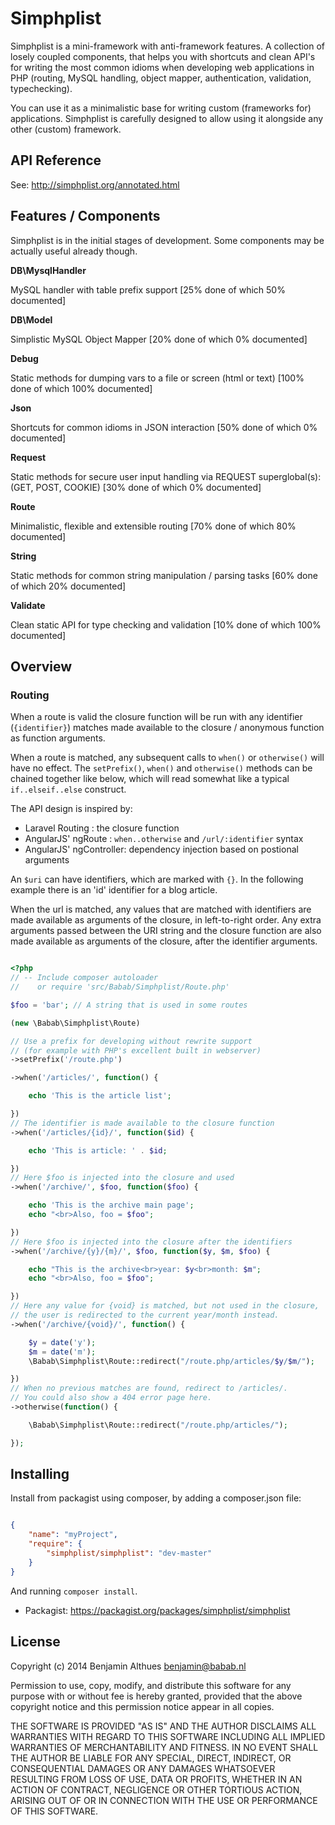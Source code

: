 # Simphplist

Simphplist is a mini-framework with anti-framework features. A
collection of losely coupled components, that helps you with shortcuts
and clean API's for writing the most common idioms when developing web
applications in PHP (routing, MySQL handling, object mapper,
authentication, validation, typechecking).

You can use it as a minimalistic base for writing custom (frameworks
for) applications. Simphplist is carefully designed to allow using it
alongside any other (custom) framework.


## API Reference

See: http://simphplist.org/annotated.html

## Features / Components

Simphplist is in the initial stages of development. Some components may
be actually useful already though.


**DB\MysqlHandler**

MySQL handler with table prefix support
[25% done of which 50% documented]

**DB\Model**

Simplistic MySQL Object Mapper
[20% done of which 0% documented]

**Debug**

Static methods for dumping vars to a file or screen (html or text)
[100% done of which 100% documented]

**Json**

Shortcuts for common idioms in JSON interaction
[50% done of which 0% documented]

**Request**

Static methods for secure user input handling via REQUEST superglobal(s):
(GET, POST, COOKIE)
[30% done of which 0% documented]

**Route**

Minimalistic, flexible and extensible routing
[70% done of which 80% documented]

**String**

Static methods for common string manipulation / parsing tasks
[60% done of which 20% documented]

**Validate**

Clean static API for type checking and validation
[10% done of which 100% documented]


## Overview

### Routing

When a route is valid the closure function will be run with any
identifier (`{identifier}`) matches made available to the closure /
anonymous function as function arguments.

When a route is matched, any subsequent calls to `when()` or
`otherwise()` will have no effect. The `setPrefix()`, `when()` and
`otherwise()` methods can be chained together like below, which will
read somewhat like a typical `if..elseif..else` construct.

The API design is inspired by:

- Laravel Routing        : the closure function
- AngularJS' ngRoute     : `when..otherwise` and `/url/:identifier` syntax
- AngularJS' ngController: dependency injection based on
                           postional arguments

An `$uri` can have identifiers, which are marked with `{}`.
In the following example there is an 'id' identifier
for a blog article.

When the url is matched, any values that are matched with
identifiers are made available as arguments of the closure, in
left-to-right order. Any extra arguments passed between the
URI string and the closure function are also made available as
arguments of the closure, after the identifier arguments.

```php

<?php
// -- Include composer autoloader
//    or require 'src/Babab/Simphplist/Route.php'

$foo = 'bar'; // A string that is used in some routes

(new \Babab\Simphplist\Route)

// Use a prefix for developing without rewrite support
// (for example with PHP's excellent built in webserver)
->setPrefix('/route.php')

->when('/articles/', function() {

    echo 'This is the article list';

})
// The identifier is made available to the closure function
->when('/articles/{id}/', function($id) {

    echo 'This is article: ' . $id;

})
// Here $foo is injected into the closure and used
->when('/archive/', $foo, function($foo) {

    echo 'This is the archive main page';
    echo "<br>Also, foo = $foo";

})
// Here $foo is injected into the closure after the identifiers
->when('/archive/{y}/{m}/', $foo, function($y, $m, $foo) {

    echo "This is the archive<br>year: $y<br>month: $m";
    echo "<br>Also, foo = $foo";

})
// Here any value for {void} is matched, but not used in the closure,
// the user is redirected to the current year/month instead.
->when('/archive/{void}/', function() {

    $y = date('y');
    $m = date('m');
    \Babab\Simphplist\Route::redirect("/route.php/articles/$y/$m/");

})
// When no previous matches are found, redirect to /articles/.
// You could also show a 404 error page here.
->otherwise(function() {

    \Babab\Simphplist\Route::redirect("/route.php/articles/");

});

```

## Installing

Install from packagist using composer, by adding a composer.json file:

```json

{
    "name": "myProject",
    "require": {
        "simphplist/simphplist": "dev-master"
    }
}

```

And running `composer install`.

- Packagist: https://packagist.org/packages/simphplist/simphplist


## License

Copyright (c) 2014  Benjamin Althues <benjamin@babab.nl>

Permission to use, copy, modify, and distribute this software for any
purpose with or without fee is hereby granted, provided that the above
copyright notice and this permission notice appear in all copies.

THE SOFTWARE IS PROVIDED "AS IS" AND THE AUTHOR DISCLAIMS ALL WARRANTIES
WITH REGARD TO THIS SOFTWARE INCLUDING ALL IMPLIED WARRANTIES OF
MERCHANTABILITY AND FITNESS. IN NO EVENT SHALL THE AUTHOR BE LIABLE FOR
ANY SPECIAL, DIRECT, INDIRECT, OR CONSEQUENTIAL DAMAGES OR ANY DAMAGES
WHATSOEVER RESULTING FROM LOSS OF USE, DATA OR PROFITS, WHETHER IN AN
ACTION OF CONTRACT, NEGLIGENCE OR OTHER TORTIOUS ACTION, ARISING OUT OF
OR IN CONNECTION WITH THE USE OR PERFORMANCE OF THIS SOFTWARE.
